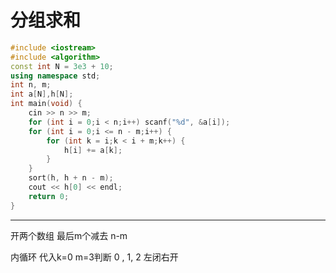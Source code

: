 # 分组求和

```c++
#include <iostream>
#include <algorithm>
const int N = 3e3 + 10;
using namespace std;
int n, m;
int a[N],h[N];
int main(void) {
    cin >> n >> m;
    for (int i = 0;i < n;i++) scanf("%d", &a[i]);
    for (int i = 0;i <= n - m;i++) {
        for (int k = i;k < i + m;k++) {
            h[i] += a[k];
        }
    }
    sort(h, h + n - m);
    cout << h[0] << endl;
    return 0;
}
```


<hr>

开两个数组 最后m个减去  n-m

内循环 代入k=0 m=3判断 0 , 1, 2 左闭右开
